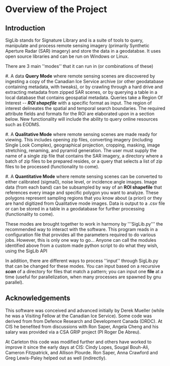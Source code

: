 Overview of the Project
=======================

Introduction
------------

SigLib stands for Signature Library and is a suite of tools to query, manipulate and process remote sensing imagery (primarily Synthetic Aperture Radar (SAR) imagery) and store the data in a geodatabse.  It uses open source libraries and can be run on Windows or Linux.  


There are 3 main ''modes'' that it can run in (or combinations of these)  

#. A data **Query Mode** where remote sensing scenes are discovered by ingesting a copy of the Canadian Ice Service archive (or other geodatabase containing metadata, with tweaks), or by crawling through a hard drive and extracting metadata from zipped SAR scenes, or by querying a table in a local database that contains geospatial metadata.  Queries take a Region Of Interest -- ***ROI shapefile*** with a specific format as input. The region of interest delineates the spatial and temporal search boundaries. The required attribute fields and formats for the ROI are elaborated upon in a section below. New functionality will include the ability to query online resources such as EODMS. 

#. A **Qualitative Mode** where remote sensing scenes are made ready for viewing.  This includes opening zip files, converting imagery (including Single Look Complex), geographical projection, cropping, masking, image stretching, renaming, and pyramid generation. The user must supply the name of a single zip file that contains the SAR imagery, a directory where a batch of zip files to be prepared resides, or a query that selects a list of zip files to be processed (functionality to come).

#. A **Quantitative Mode** where remote sensing scenes can be converted to either calibrated (sigma0), noise level, or incidence angle images. Image data (from each band) can be subsampled by way of an **ROI shapefile** that references every image and specific polygon you want to analyze.  These polygons represent sampling regions that you know about (a priori) or they are hand digitized from Qualitative mode images. Data is output to a .csv file or can be stored in a table in a geodatabase for further processing (functionality to come). 

These modes are brought together to work in harmony by '''SigLib.py''' the recommended way to interact with the software.  This program reads in a configuration file that provides all the parameters required to do various jobs.  However, this is only one way to go... Anyone can call the modules identified above from a custom made python script to do what they wish, using the SigLib API

In addition, there are different ways to process ''input'' through SigLib.py that can be changed for these modes.  You can input based on a recursive ***scan*** of a directory for files that match a pattern; you can input one **file** at a time (useful for parallelization, when many processes are spawned by gnu parallel).

Acknowledgements
----------------

This software was conceived and advanced initially by Derek Mueller
(while he was a Visiting Fellow at the Canadian Ice Service). Some code
was derived from from Defence Research and Development Canada (DRDC). At
CIS he benefited from discussions with Ron Saper, Angela Cheng and his salary
was provided via a CSA GRIP project (PI Roger De Abreu).

At Carleton this code was modified further and others have worked to
improve it since the early days at CIS: Cindy Lopes, Sougal Bouh-Ali, Cameron Fitzpatrick, and Allison Plourde.
Ron Saper, Anna Crawford and Greg Lewis-Paley helped out as well (indirectly).

